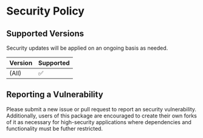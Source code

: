 # Security Policy

## Supported Versions

Security updates will be applied on an ongoing basis as needed.

| Version | Supported          |
| ------- | ------------------ |
| (All)   | :white_check_mark: |

## Reporting a Vulnerability

Please submit a new issue or pull request to report an security vulnerability. Additionally, users of this package are encouraged to create their own forks of it as necessary for high-security applications where dependencies and functionality must be futher restricted.
